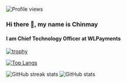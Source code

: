 ![Profile views](https://gpvc.arturio.dev/jain-chinmay)  

### Hi there 👋, my name is Chinmay
#### I am Chief Technology Officer at WLPayments
[![trophy](https://github-profile-trophy.vercel.app/?username=jain-chinmay&rank=S,AAA,AA,A)](https://github.com/ryo-ma/github-profile-trophy)

[![Top Langs](https://github-readme-stats.vercel.app/api/top-langs/?username=jain-chinmay)](https://github.com/anuraghazra/github-readme-stats)

![GitHub streak stats](https://streak-stats.demolab.com/?user=jain-chinmay&mode=weekly) ![GitHub stats](https://github-readme-stats.vercel.app/api?username=jain-chinmay&show_icons=true&count_private=true)


<!---
- 👋 Hi, I’m @jain-chinmay
- 👀 I’m interested in ...
- 🌱 I’m currently learning ...
- 💞️ I’m looking to collaborate on ...
- 📫 How to reach me ...

![GitHub metrics](https://metrics.lecoq.io/jain-chinmay)  

jain-chinmay/jain-chinmay is a ✨ special ✨ repository because its `README.md` (this file) appears on your GitHub profile.
You can click the Preview link to take a look at your changes.
--->
